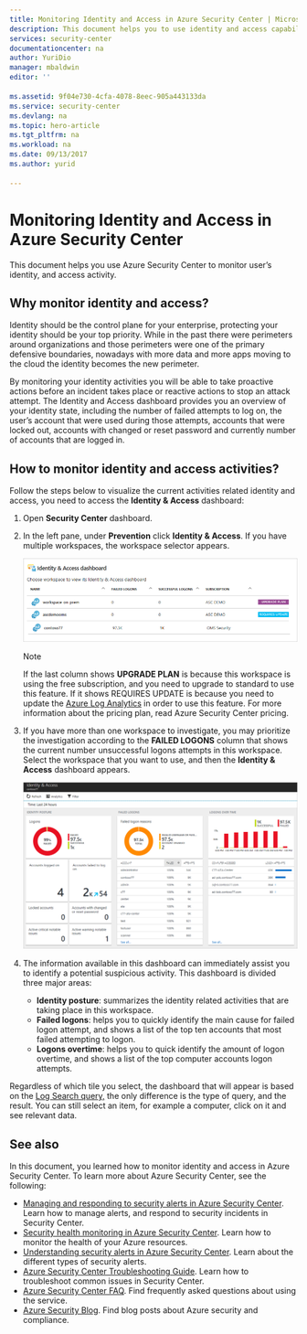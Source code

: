```yaml
---
title: Monitoring Identity and Access in Azure Security Center | Microsoft Docs
description: This document helps you to use identity and access capability in Azure Security Center to monitor your user's access activity and identity related issues.
services: security-center
documentationcenter: na
author: YuriDio
manager: mbaldwin
editor: ''

ms.assetid: 9f04e730-4cfa-4078-8eec-905a443133da
ms.service: security-center
ms.devlang: na
ms.topic: hero-article
ms.tgt_pltfrm: na
ms.workload: na
ms.date: 09/13/2017
ms.author: yurid

---
```

# Monitoring Identity and Access in Azure Security Center
This document helps you use Azure Security Center to monitor user’s identity, and access activity.

## Why monitor identity and access?
Identity should be the control plane for your enterprise, protecting your identity should be your top priority. While in the past there were perimeters around organizations and those perimeters were one of the primary defensive boundaries, nowadays with more data and more apps moving to the cloud the identity becomes the new perimeter.

By monitoring your identity activities you will be able to take proactive actions before an incident takes place or reactive actions to stop an attack attempt. The Identity and Access dashboard provides you an overview of your identity state, including the number of failed attempts to log on, the user’s account that were used during those attempts, accounts that were locked out, accounts with changed or reset password and currently number of accounts that are logged in.

## How to monitor identity and access activities?
Follow the steps below to visualize the current activities related identity and access, you need to access the **Identity & Access** dashboard:

1.	Open **Security Center** dashboard.
2.	In the left pane, under **Prevention** click **Identity & Access**. If you have multiple workspaces, the workspace selector appears.

	![workspace selection](./media/security-center-identity-access\security-center-identity-access-fig1.png)

	> [!NOTE]
	> If the last column shows **UPGRADE PLAN** is because this workspace is using the free subscription, and you need to upgrade to standard to use this feature. If it shows REQUIRES UPDATE is because you need to update the [Azure Log Analytics](https://docs.microsoft.com/azure/log-analytics/log-analytics-overview) in order to use this feature. For more information about the pricing plan, read Azure Security Center pricing. 
	> 
3. If you have more than one workspace to investigate, you may prioritize the investigation according to the **FAILED LOGONS** column that shows the current number unsuccessful logons attempts in this workspace. Select the workspace that you want to use, and then the **Identity & Access** dashboard appears.

	![identity and access](./media/security-center-identity-access\security-center-identity-access-fig2.png)

4. The information available in this dashboard can immediately assist you to identify a potential suspicious activity. This dashboard is divided three major areas:
	* **Identity posture**: summarizes the identity related activities that are taking place in this workspace.
	* **Failed logons**: helps you to quickly identify the main cause for failed logon attempt, and shows a list of the top ten accounts that most failed attempting to logon.
	* **Logons overtime**: helps you to quick identify the amount of logon overtime, and shows a list of the top computer accounts logon attempts.
	
Regardless of which tile you select, the dashboard that will appear is based on the [Log Search  query,](https://docs.microsoft.com/azure/security-center/security-center-search) the only difference is the type of query, and the result. You can still select an item, for example a computer, click on it and see relevant data. 

## See also
In this document, you learned how to monitor identity and access in Azure Security Center. To learn more about Azure Security Center, see the following:

* [Managing and responding to security alerts in Azure Security Center](https://docs.microsoft.com/azure/security-center/security-center-managing-and-responding-alerts). Learn how to manage alerts, and respond to security incidents in Security Center.
* [Security health monitoring in Azure Security Center](security-center-monitoring.md). Learn how to monitor the health of your Azure resources.
* [Understanding security alerts in Azure Security Center](https://docs.microsoft.com/azure/security-center/security-center-alerts-type). Learn about the different types of security alerts.
* [Azure Security Center Troubleshooting Guide](https://docs.microsoft.com/azure/security-center/security-center-troubleshooting-guide). Learn how to troubleshoot common issues in Security Center. 
* [Azure Security Center FAQ](security-center-faq.md). Find frequently asked questions about using the service.
* [Azure Security Blog](http://blogs.msdn.com/b/azuresecurity/). Find blog posts about Azure security and compliance.

